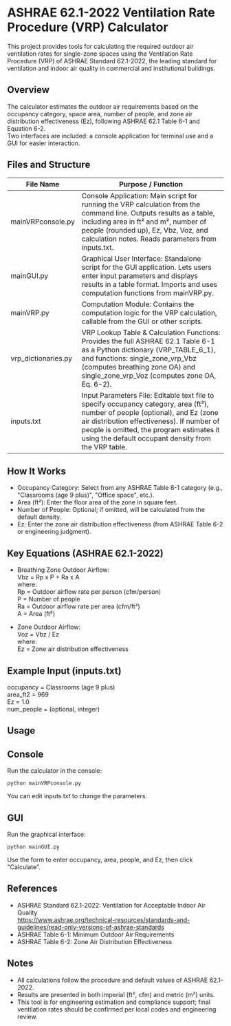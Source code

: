 ASHRAE 62.1-2022 Ventilation Rate Procedure (VRP) Calculator
===========================================================

This project provides tools for calculating the required outdoor air ventilation rates for single-zone spaces using the Ventilation Rate Procedure (VRP) of ASHRAE Standard 62.1-2022, the leading standard for ventilation and indoor air quality in commercial and institutional buildings.

Overview
--------

The calculator estimates the outdoor air requirements based on the occupancy category, space area, number of people, and zone air distribution effectiveness (Ez), following ASHRAE 62.1 Table 6-1 and Equation 6-2.  
Two interfaces are included: a console application for terminal use and a GUI for easier interaction.

Files and Structure
-------------------

File Name             | Purpose / Function
--------------------- | ------------------------------------------------------------
mainVRPconsole.py     | Console Application: Main script for running the VRP calculation from the command line. Outputs results as a table, including area in ft² and m², number of people (rounded up), Ez, Vbz, Voz, and calculation notes. Reads parameters from inputs.txt.
mainGUI.py            | Graphical User Interface: Standalone script for the GUI application. Lets users enter input parameters and displays results in a table format. Imports and uses computation functions from mainVRP.py.
mainVRP.py            | Computation Module: Contains the computation logic for the VRP calculation, callable from the GUI or other scripts.
vrp_dictionaries.py   | VRP Lookup Table & Calculation Functions: Provides the full ASHRAE 62.1 Table 6-1 as a Python dictionary (VRP_TABLE_6_1), and functions: single_zone_vrp_Vbz (computes breathing zone OA) and single_zone_vrp_Voz (computes zone OA, Eq. 6-2).
inputs.txt            | Input Parameters File: Editable text file to specify occupancy category, area (ft²), number of people (optional), and Ez (zone air distribution effectiveness). If number of people is omitted, the program estimates it using the default occupant density from the VRP table.

How It Works
------------

- Occupancy Category: Select from any ASHRAE Table 6-1 category (e.g., "Classrooms (age 9 plus)", "Office space", etc.).
- Area (ft²): Enter the floor area of the zone in square feet.
- Number of People: Optional; if omitted, will be calculated from the default density.
- Ez: Enter the zone air distribution effectiveness (from ASHRAE Table 6-2 or engineering judgment).

Key Equations (ASHRAE 62.1-2022)
--------------------------------

- Breathing Zone Outdoor Airflow:  
  Vbz = Rp x P + Ra x A  
    where:  
    Rp = Outdoor airflow rate per person (cfm/person)  
    P  = Number of people  
    Ra = Outdoor airflow rate per area (cfm/ft²)  
    A  = Area (ft²)

- Zone Outdoor Airflow:  
  Voz = Vbz / Ez  
    where:  
    Ez = Zone air distribution effectiveness

Example Input (inputs.txt)
--------------------------

occupancy = Classrooms (age 9 plus)   
area_ft2 = 969   
Ez = 1.0   
num_people = (optional, integer)   

Usage
-----

Console
-------

Run the calculator in the console:

    python mainVRPconsole.py

You can edit inputs.txt to change the parameters.

GUI
---

Run the graphical interface:

    python mainGUI.py

Use the form to enter occupancy, area, people, and Ez, then click "Calculate".

References
----------

- ASHRAE Standard 62.1-2022: Ventilation for Acceptable Indoor Air Quality  
  https://www.ashrae.org/technical-resources/standards-and-guidelines/read-only-versions-of-ashrae-standards
- ASHRAE Table 6-1: Minimum Outdoor Air Requirements
- ASHRAE Table 6-2: Zone Air Distribution Effectiveness

Notes
-----

- All calculations follow the procedure and default values of ASHRAE 62.1-2022.
- Results are presented in both imperial (ft², cfm) and metric (m²) units.
- This tool is for engineering estimation and compliance support; final ventilation rates should be confirmed per local codes and engineering review.



